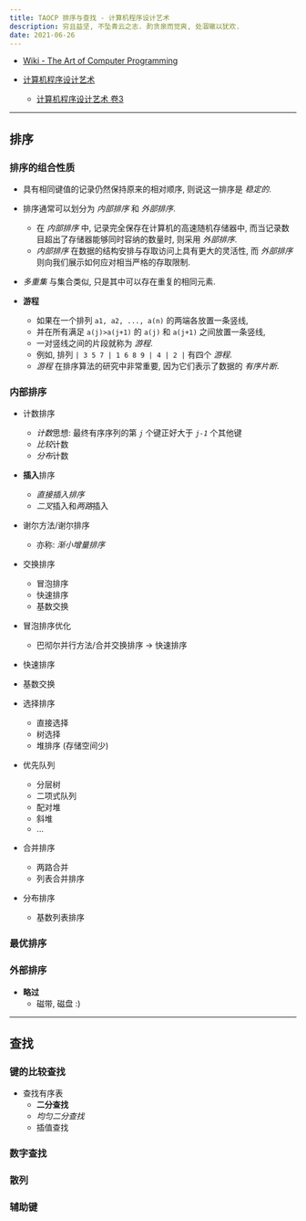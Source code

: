 ```yaml
---
title: TAOCP 排序与查找 - 计算机程序设计艺术
description: 穷且益坚, 不坠青云之志. 酌贪泉而觉爽, 处涸辙以犹欢.
date: 2021-06-26
---
```


* [Wiki - The Art of Computer Programming](https://en.wikipedia.org/wiki/The_Art_of_Computer_Programming)

* [计算机程序设计艺术](https://book.douban.com/series/46236)
  - [计算机程序设计艺术 卷3](https://book.douban.com/subject/26953756/)

------------------

## 排序

### 排序的组合性质

* 具有相同键值的记录仍然保持原来的相对顺序,
  则说这一排序是 *稳定的*.

* 排序通常可以划分为 *内部排序* 和 *外部排序*.
  - 在 *内部排序* 中, 记录完全保存在计算机的高速随机存储器中,
    而当记录数目超出了存储器能够同时容纳的数量时, 则采用 *外部排序*.
  - *内部排序* 在数据的结构安排与存取访问上具有更大的灵活性,
    而 *外部排序* 则向我们展示如何应对相当严格的存取限制.

* *多重集* 与集合类似, 只是其中可以存在重复的相同元素.

* **游程**
  - 如果在一个排列 `a1, a2, ..., a(n)` 的两端各放置一条竖线,
  - 并在所有满足 `a(j)>a(j+1)` 的 `a(j)` 和 `a(j+1)` 之间放置一条竖线,
  - 一对竖线之间的片段就称为 *游程*.
  - 例如, 排列 `| 3 5 7 | 1 6 8 9 | 4 | 2 |` 有四个 *游程*.
  - *游程* 在排序算法的研究中非常重要, 因为它们表示了数据的 *有序片断*.

### 内部排序

* 计数排序
  - *计数*思想: 最终有序序列的第 *`j`* 个键正好大于 *`j-1`* 个其他键
  - *比较*计数
  - *分布*计数

* **插入**排序
  - *直接插入排序*
  - *二叉*插入和*两路*插入

* 谢尔方法/谢尔排序
  - 亦称: *渐小增量排序*

* 交换排序
  - 冒泡排序
  - 快速排序
  - 基数交换

* 冒泡排序优化
  - 巴彻尔并行方法/合并交换排序 -> 快速排序

* 快速排序

* 基数交换

* 选择排序
  - 直接选择
  - 树选择
  - 堆排序 (存储空间少)

* 优先队列
  - 分层树
  - 二项式队列
  - 配对堆
  - 斜堆
  - ...

* 合并排序
  - 两路合并
  - 列表合并排序

* 分布排序
  - 基数列表排序

### 最优排序

### 外部排序

* **略过**
  - 磁带, 磁盘 :)

------------------

## 查找

### 键的比较查找

* 查找有序表
  - **二分查找**
  - *均匀二分查找*
  - 插值查找

### 数字查找

### 散列

### 辅助键
